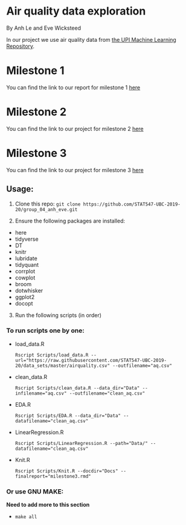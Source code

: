 # Air quality data exploration
By Anh Le and Eve Wicksteed

In our project we use air quality data from [the UPI Machine Learning Repository](https://archive.ics.uci.edu/ml/datasets/Air+Quality).

# Milestone 1

You can find the link to our report for milestone 1 [here](https://stat547-ubc-2019-20.github.io/group_04_anh_eve/Docs/milestone1.html)


# Milestone 2

You can find the link to our project for milestone 2 [here](https://stat547-ubc-2019-20.github.io/group_04_anh_eve/Docs/milestone2.html)

# Milestone 3

You can find the link to our project for milestone 3 [here](https://stat547-ubc-2019-20.github.io/group_04_anh_eve/Docs/milestone3.html)


## Usage:

1. Clone this repo:
  `git clone https://github.com/STAT547-UBC-2019-20/group_04_anh_eve.git`

2. Ensure the following packages are installed:
- here
- tidyverse
- DT
- knitr
- lubridate
- tidyquant
- corrplot
- cowplot
- broom
- dotwhisker
- ggplot2
- docopt


3. Run the following scripts (in order)

### To run scripts one by one:

- load_data.R

  `Rscript Scripts/load_data.R --url="https://raw.githubusercontent.com/STAT547-UBC-2019-20/data_sets/master/airquality.csv" --outfilename="aq.csv"`

- clean_data.R

  `Rscript Scripts/clean_data.R --data_dir="Data" --infilename="aq.csv" --outfilename="clean_aq.csv"`

- EDA.R

  `Rscript Scripts/EDA.R --data_dir="Data" --datafilename="clean_aq.csv"`

- LinearRegression.R

  `Rscript Scripts/LinearRegression.R --path="Data/" --datafilename="clean_aq.csv"`
  
- Knit.R

  `Rscript Scripts/Knit.R --docdir="Docs" --finalreport="milestone3.rmd"`


### Or use GNU MAKE:

**Need to add more to this section**
- `make all`

